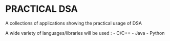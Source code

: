# PRACTICAL DSA

A collections of applications showing the practical usage of DSA


A wide variety of languages/libraries will be used : 
	- C/C++
	- Java
	- Python


